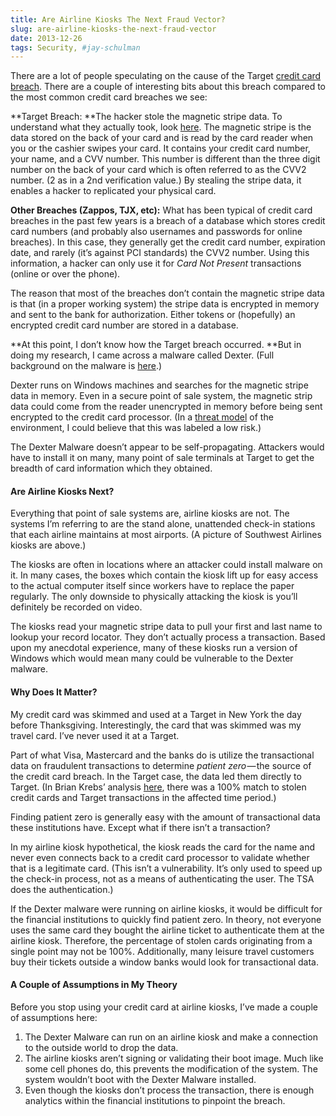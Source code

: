 ```yaml
---
title: Are Airline Kiosks The Next Fraud Vector?
slug: are-airline-kiosks-the-next-fraud-vector
date: 2013-12-26
tags: Security, #jay-schulman
---
```


There are a lot of people speculating on the cause of the Target [credit card breach](https://www.jayschulman.com/wp-content/uploads/2013/12/cards-stolen-in-target-breach-flood-underground-markets). There are a couple of interesting bits about this breach compared to the most common credit card breaches we see:

**Target Breach: **The hacker stole the magnetic stripe data. To understand what they actually took, look [here](https://www.jayschulman.com/wp-content/uploads/2013/12/magexam1.html). The magnetic stripe is the data stored on the back of your card and is read by the card reader when you or the cashier swipes your card. It contains your credit card number, your name, and a CVV number. This number is different than the three digit number on the back of your card which is often referred to as the CVV2 number. (2 as in a 2nd verification value.) By stealing the stripe data, it enables a hacker to replicated your physical card.

**Other Breaches (Zappos, TJX, etc):** What has been typical of credit card breaches in the past few years is a breach of a database which stores credit card numbers (and probably also usernames and passwords for online breaches). In this case, they generally get the credit card number, expiration date, and rarely (it’s against PCI standards) the CVV2 number. Using this information, a hacker can only use it for *Card Not Present* transactions (online or over the phone).

The reason that most of the breaches don’t contain the magnetic stripe data is that (in a proper working system) the stripe data is encrypted in memory and sent to the bank for authorization. Either tokens or (hopefully) an encrypted credit card number are stored in a database.

**At this point, I don’t know how the Target breach occurred. **But in doing my research, I came across a malware called Dexter. (Full background on the malware is [here](https://www.jayschulman.com/wp-content/uploads/2013/12/Dexter-and-Project-Hook-Break-the-Bank.pdf).)

Dexter runs on Windows machines and searches for the magnetic stripe data in memory. Even in a secure point of sale system, the magnetic strip data could come from the reader unencrypted in memory before being sent encrypted to the credit card processor. (In a [threat model](https://www.jayschulman.com/wp-content/uploads/2013/12/threat-modeling-vocabulary) of the environment, I could believe that this was labeled a low risk.)

The Dexter Malware doesn’t appear to be self-propagating. Attackers would have to install it on many, many point of sale terminals at Target to get the breadth of card information which they obtained.

#### Are Airline Kiosks Next?

Everything that point of sale systems are, airline kiosks are not. The systems I’m referring to are the stand alone, unattended check-in stations that each airline maintains at most airports. (A picture of Southwest Airlines kiosks are above.)

The kiosks are often in locations where an attacker could install malware on it. In many cases, the boxes which contain the kiosk lift up for easy access to the actual computer itself since workers have to replace the paper regularly. The only downside to physically attacking the kiosk is you’ll definitely be recorded on video.

The kiosks read your magnetic stripe data to pull your first and last name to lookup your record locator. They don’t actually process a transaction. Based upon my anecdotal experience, many of these kiosks run a version of Windows which would mean many could be vulnerable to the Dexter malware.

#### Why Does It Matter?

My credit card was skimmed and used at a Target in New York the day before Thanksgiving. Interestingly, the card that was skimmed was my travel card. I’ve never used it at a Target.

Part of what Visa, Mastercard and the banks do is utilize the transactional data on fraudulent transactions to determine *patient zero* — the source of the credit card breach. In the Target case, the data led them directly to Target. (In Brian Krebs’ analysis [here](https://www.jayschulman.com/wp-content/uploads/2013/12/cards-stolen-in-target-breach-flood-underground-markets), there was a 100% match to stolen credit cards and Target transactions in the affected time period.)

Finding patient zero is generally easy with the amount of transactional data these institutions have. Except what if there isn’t a transaction?

In my airline kiosk hypothetical, the kiosk reads the card for the name and never even connects back to a credit card processor to validate whether that is a legitimate card. (This isn’t a vulnerability. It’s only used to speed up the check-in process, not as a means of authenticating the user. The TSA does the authentication.)

If the Dexter malware were running on airline kiosks, it would be difficult for the financial institutions to quickly find patient zero. In theory, not everyone uses the same card they bought the airline ticket to authenticate them at the airline kiosk. Therefore, the percentage of stolen cards originating from a single point may not be 100%. Additionally, many leisure travel customers buy their tickets outside a window banks would look for transactional data.

#### A Couple of Assumptions in My Theory

Before you stop using your credit card at airline kiosks, I’ve made a couple of assumptions here:

1. The Dexter Malware can run on an airline kiosk and make a connection to the outside world to drop the data.
2. The airline kiosks aren’t signing or validating their boot image. Much like some cell phones do, this prevents the modification of the system. The system wouldn’t boot with the Dexter Malware installed.
3. Even though the kiosks don’t process the transaction, there is enough analytics within the financial institutions to pinpoint the breach.
